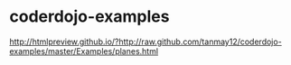 coderdojo-examples
==================

http://htmlpreview.github.io/?http://raw.github.com/tanmay12/coderdojo-examples/master/Examples/planes.html

